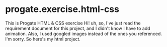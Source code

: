 # progate.exercise.html-css
This is Progate HTML &amp; CSS exercise
Hi! uh, so, I've just read the requirement document for this project, and I didn't know I have to add animation.
Also, I used googled images instead of the ones you referenced. I'm sorry.
So here's my html project.
